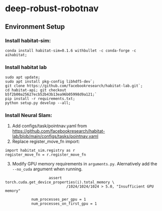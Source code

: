 # deep-robust-robotnav


## Environment Setup

### Install habitat-sim:
```
conda install habitat-sim=0.1.6 withbullet -c conda-forge -c aihabitat;
```

### Install habitat lab
```
sudo apt update;
sudo apt install pkg-config libhdf5-dev`;
git clone https://github.com/facebookresearch/habitat-lab.git`;
cd habitat-api; git checkout b5f2b00a25627ecb52b43b13ea96b05998d9a121;`
pip install -r requirements.txt;
python setup.py develop --all;
```

### Install Neural Slam:

1. Add configs/task/pointnav.yaml from https://github.com/facebookresearch/habitat-lab/blob/main/configs/tasks/pointnav.yaml 
2. Replace register_move_fn import: 
```
import habitat_sim.registry as r
register_move_fn = r.register_move_fn
```
3. Modify GPU memory requirements in `arguments.py`. Alernatively add the `--no_cuda` argument when running.
```
                    assert torch.cuda.get_device_properties(i).total_memory \
                            /1024/1024/1024 > 5.0, "Insufficient GPU memory"

            num_processes_per_gpu = 1
            num_processes_on_first_gpu = 1
```
